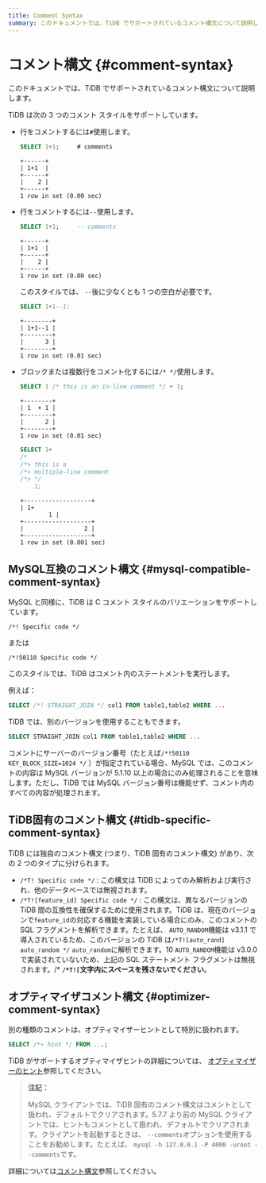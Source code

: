 ```yaml
---
title: Comment Syntax
summary: このドキュメントでは、TiDB でサポートされているコメント構文について説明します。
---
```


# コメント構文 {#comment-syntax}

このドキュメントでは、TiDB でサポートされているコメント構文について説明します。

TiDB は次の 3 つのコメント スタイルをサポートしています。

-   行をコメントするには`#`使用します。

    ```sql
    SELECT 1+1;     # comments
    ```

        +------+
        | 1+1  |
        +------+
        |    2 |
        +------+
        1 row in set (0.00 sec)

-   行をコメントするには`--`使用します。

    ```sql
    SELECT 1+1;     -- comments
    ```

        +------+
        | 1+1  |
        +------+
        |    2 |
        +------+
        1 row in set (0.00 sec)

    このスタイルでは、 `--`後に少なくとも 1 つの空白が必要です。

    ```sql
    SELECT 1+1--1;
    ```

        +--------+
        | 1+1--1 |
        +--------+
        |      3 |
        +--------+
        1 row in set (0.01 sec)

-   ブロックまたは複数行をコメント化するには`/* */`使用します。

    ```sql
    SELECT 1 /* this is an in-line comment */ + 1;
    ```

        +--------+
        | 1  + 1 |
        +--------+
        |      2 |
        +--------+
        1 row in set (0.01 sec)

    ```sql
    SELECT 1+
    /*
    /*> this is a
    /*> multiple-line comment
    /*> */
        1;
    ```

        +-------------------+
        | 1+
                1 |
        +-------------------+
        |                 2 |
        +-------------------+
        1 row in set (0.001 sec)

## MySQL互換のコメント構文 {#mysql-compatible-comment-syntax}

MySQL と同様に、TiDB は C コメント スタイルのバリエーションをサポートしています。

    /*! Specific code */

または

    /*!50110 Specific code */

このスタイルでは、TiDB はコメント内のステートメントを実行します。

例えば：

```sql
SELECT /*! STRAIGHT_JOIN */ col1 FROM table1,table2 WHERE ...
```

TiDB では、別のバージョンを使用することもできます。

```sql
SELECT STRAIGHT_JOIN col1 FROM table1,table2 WHERE ...
```

コメントにサーバーのバージョン番号（たとえば`/*!50110 KEY_BLOCK_SIZE=1024 */` ）が指定されている場合、MySQL では、このコメントの内容は MySQL バージョンが 5.1.10 以上の場合にのみ処理されることを意味します。ただし、TiDB では MySQL バージョン番号は機能せず、コメント内のすべての内容が処理されます。

## TiDB固有のコメント構文 {#tidb-specific-comment-syntax}

TiDB には独自のコメント構文 (つまり、TiDB 固有のコメント構文) があり、次の 2 つのタイプに分けられます。

-   `/*T! Specific code */` : この構文は TiDB によってのみ解析および実行され、他のデータベースでは無視されます。
-   `/*T![feature_id] Specific code */` : この構文は、異なるバージョンの TiDB 間の互換性を確保するために使用されます。TiDB は、現在のバージョンで`feature_id`の対応する機能を実装している場合にのみ、このコメントの SQL フラグメントを解析できます。たとえば、 `AUTO_RANDOM`機能は v3.1.1 で導入されているため、このバージョンの TiDB は`/*T![auto_rand] auto_random */` `auto_random`に解析できます。10 `AUTO_RANDOM`機能は v3.0.0 で実装されていないため、上記の SQL ステートメント フラグメントは無視されます。/* **`/*T![`文字内にスペースを残さないでください**。

## オプティマイザコメント構文 {#optimizer-comment-syntax}

別の種類のコメントは、オプティマイザーヒントとして特別に扱われます。

```sql
SELECT /*+ hint */ FROM ...;
```

TiDB がサポートするオプティマイザヒントの詳細については、 [オプティマイザーのヒント](/optimizer-hints.md)参照してください。

> **注記：**
>
> MySQL クライアントでは、TiDB 固有のコメント構文はコメントとして扱われ、デフォルトでクリアされます。5.7.7 より前の MySQL クライアントでは、ヒントもコメントとして扱われ、デフォルトでクリアされます。クライアントを起動するときは、 `--comments`オプションを使用することをお勧めします。たとえば、 `mysql -h 127.0.0.1 -P 4000 -uroot --comments`です。

詳細については[コメント構文](https://dev.mysql.com/doc/refman/8.0/en/comments.html)参照してください。
